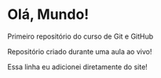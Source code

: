 # Olá, Mundo!
 Primeiro repositório do curso de Git e GitHub

 Repositório criado durante uma aula ao vivo!

Essa linha eu adicionei diretamente do site!
